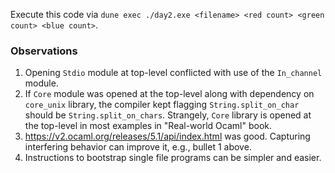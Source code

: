 Execute this code via `dune exec ./day2.exe <filename> <red count> <green count> <blue count>`.

### Observations

1. Opening `Stdio` module at top-level conflicted with use of the `In_channel`
   module.
2. If `Core` module was opened at the top-level along with dependency on
   `core_unix` library, the compiler kept flagging `String.split_on_char`
   should be `String.split_on_chars`.  Strangely, `Core` library is opened at
   the top-level in most examples in "Real-world Ocaml" book.
3. https://v2.ocaml.org/releases/5.1/api/index.html was good.  Capturing
   interfering behavior can improve it, e.g., bullet 1 above.
4. Instructions to bootstrap single file programs can be simpler and easier.
